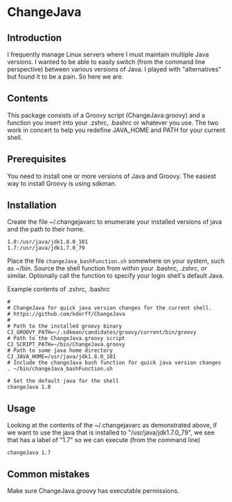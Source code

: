 # ChangeJava

## Introduction

I frequently manage Linux servers where I must maintain multiple Java versions.
I wanted to be able to easily switch (from the command line perspective) 
between various versions of Java. I played with "alternatives" but found it
to be a pain. So here we are.

## Contents

This package consists of a Groovy script (ChangeJava.groovy) and a
function you insert into your .zshrc, .bashrc or whatever you use.
The two work in concert to help you redefine JAVA_HOME and PATH
for your current shell.

## Prerequisites

You need to install one or more versions of Java and Groovy.
The easiest way to install Groovy is using sdkman.

## Installation

Create the file ~/.changejavarc to enumerate your installed versions
of java and the path to their home.

```
1.8:/usr/java/jdk1.8.0_101
1.7:/usr/java/jdk1.7.0_79
```

Place the file ```changeJava_bashFunction.sh``` somewhere on your
system, such as ~/bin. Source the shell function from within your
.bashrc, .zshrc, or similar. Optionally call the function to specify
your login shell's default Java.

Example contents of .zshrc, .bashrc

```
#
# ChangeJava for quick java version changes for the current shell.
# https://github.com/kdorff/ChangeJava
#
# Path to the installed groovy binary
CJ_GROOVY_PATH=~/.sdkman/candidates/groovy/current/bin/groovy
# Path to the ChangeJava.groovy script
CJ_SCRIPT_PATH=~/bin/ChangeJava.groovy
# Path to some java home directory
CJ_JAVA_HOME=/usr/java/jdk1.8.0_101
# Include the changeJava bash function for quick java version changes
. ~/bin/changeJava_bashFunction.sh

# Set the default java for the shell
changeJava 1.8
```

## Usage

Looking at the contents of the ~/.changejavarc as demonstrated above,
if we want to use the java that is installed to "/usr/java/jdk1.7.0_79", we
see that has a label of "1.7" so we can execute (from the command line)

```
changeJava 1.7
```

## Common mistakes

Make sure ChangeJava.groovy has executable permissions.
